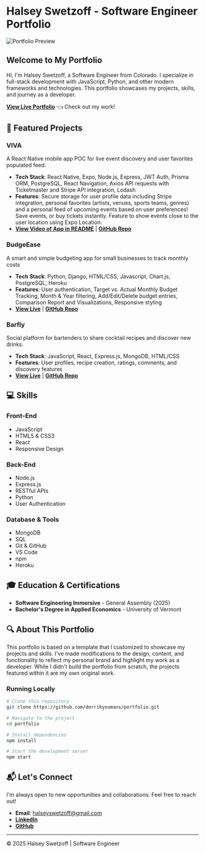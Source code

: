 # Halsey Swetzoff - Software Engineer Portfolio

![Portfolio Preview](images/portfolioSiteScreen.png)

##  Welcome to My Portfolio

Hi, I'm Halsey Swetzoff, a Software Engineer from Colorado. I specialize in full-stack development with JavaScript, Python, and other modern frameworks and technologies. This portfolio showcases my projects, skills, and journey as a developer.

**[View Live Portfolio]()** 👈 Check out my work!

## 🚀 Featured Projects

### VIVA
A React Native mobile app POC for live event discovery and user favorites populated feed.
- **Tech Stack**: React Native, Expo, Node.js, Express, JWT Auth, Prisma ORM, PostgreSQL, React Navigation, Axios API requests with Ticketmaster and Stripe API integration, Lodash
- **Features**: Secure storage for user profile data including Stripe integration, personal favorites (artists, venues, sports teams, genres) and a personal feed of upcoming events based on user preferences! Save events, or buy tickets instantly. Feature to show events close to the user location using Expo Location.
- **[View Video of App in README](https://github.com/HalsSwetz/Viva-app-frontend)** | **[GitHub Repo](https://github.com/HalsSwetz/Viva-app-frontend)** 

### BudgeEase
A smart and simple budgeting app for small businesses to track monthly costs
- **Tech Stack**: Python, Django, HTML/CSS, Javascript, Chart.js, PostgreSQL, Heroku
- **Features**: User authentication, Target vs. Actual Monthly Budget Tracking, Month & Year filtering, Add/Edit/Delete budget entries, Comparison Report and Visualizations, Responsive styling
- **[View Live](https://budgease-budgeting-app-9ca6cd57c6c3.herokuapp.com/?next=/target-budget/%3Fmonth%3D6%26year%3D2025)** | **[GitHub Repo](https://github.com/HalsSwetz/budgee-business-budgeting-app)**

### Barfly
Social platform for bartenders to share cocktail recipes and discover new drinks.
- **Tech Stack**: JavaScript, React, Express.js, MongoDB, HTML/CSS
- **Features**: User profiles, recipe creation, ratings, comments, and discovery features
- **[View Live](https://barfly.netlify.app/)** | **[GitHub Repo](https://github.com/HalsSwetz/bartender-app-collaboration-front-end)**

## 💻 Skills

### Front-End
- JavaScript
- HTML5 & CSS3
- React
- Responsive Design

### Back-End
- Node.js
- Express.js
- RESTful APIs
- Python
- User Authentication

### Database & Tools
- MongoDB
- SQL
- Git & GitHub
- VS Code
- npm
- Heroku

## 🎓 Education & Certifications

- **Software Engineering Immersive** - General Assembly (2025)
- **Bachelor's Degree in Applied Economics** -  University of Vermont

## 🔍 About This Portfolio

This portfolio is based on a template that I customized to showcase my projects and skills. I've made modifications to the design, content, and functionality to reflect my personal brand and highlight my work as a developer. While I didn't build the portfolio from scratch, the projects featured within it are my own original work.

### Running Locally

```bash
# Clone this repository
git clone https://github.com/derrikyoumans/portfolio.git

# Navigate to the project
cd portfolio

# Install dependencies
npm install

# Start the development server
npm start
```

## 📬 Let's Connect

I'm always open to new opportunities and collaborations. Feel free to reach out!

- **Email**: halseyswetzoff@gmail.com
- **[LinkedIn](https://www.linkedin.com/in/halsey-swetzoff/)**
- **[GitHub](https://github.com/HalsSwetz)**

---

© 2025 Halsey Swetzoff | Software Engineer